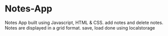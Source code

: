 # Notes-App
Notes App built using Javascript, HTML &amp; CSS.  add notes and delete notes. Notes are displayed in a grid format. save, load done using localstorage
